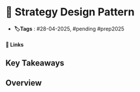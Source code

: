 # 📑 Strategy Design Pattern

- **🏷️Tags** : #28-04-2025,  #pending  #prep2025 

#### 🔗 Links


## Key Takeaways

## Overview

